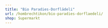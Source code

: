```yaml
---
title: "Bio Paradies-Dorflädeli"
url: /hombrechtikon/bio-paradies-dorflaedeli/
shop: Supermarkt
---
```

